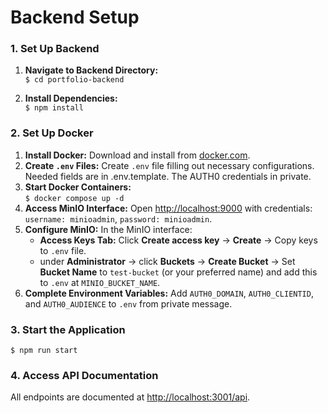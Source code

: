# Backend Setup
### 1. Set Up Backend
1. **Navigate to Backend Directory:**  
   `$ cd portfolio-backend`
   
2. **Install Dependencies:**  
   `$ npm install`

### 2. Set Up Docker
1. **Install Docker:** Download and install from [docker.com](https://www.docker.com/).
2. **Create `.env` Files:** Create `.env` file filling out necessary configurations. Needed fields are in .env.template. The AUTH0 credentials in private.
3. **Start Docker Containers:**  
   `$ docker compose up -d`
4. **Access MinIO Interface:** Open [http://localhost:9000](http://localhost:9000) with credentials: `username: minioadmin`, `password: minioadmin`.
5. **Configure MinIO:** In the MinIO interface:
   - **Access Keys Tab:** Click **Create access key** -> **Create** -> Copy keys to `.env` file.
   - under **Administrator** -> click **Buckets** -> **Create Bucket** -> Set **Bucket Name** to `test-bucket` (or your preferred name) and add this to `.env` at `MINIO_BUCKET_NAME`.
6. **Complete Environment Variables:** Add `AUTH0_DOMAIN`, `AUTH0_CLIENTID`, and `AUTH0_AUDIENCE` to `.env` from private message.

### 3. Start the Application  
   `$ npm run start`

### 4. Access API Documentation  
All endpoints are documented at [http://localhost:3001/api](http://localhost:3001/api).
